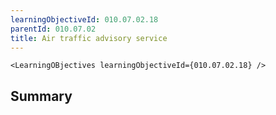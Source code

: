 ```yaml
---
learningObjectiveId: 010.07.02.18
parentId: 010.07.02
title: Air traffic advisory service
---
```


```tsx eval
<LearningOBjectives learningObjectiveId={010.07.02.18} />
```

## Summary
